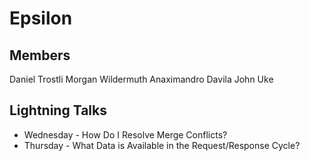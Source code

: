 # Epsilon

## Members
Daniel Trostli
Morgan Wildermuth
Anaximandro Davila
John Uke

## Lightning Talks
* Wednesday - How Do I Resolve Merge Conflicts?
* Thursday - What Data is Available in the Request/Response Cycle?

